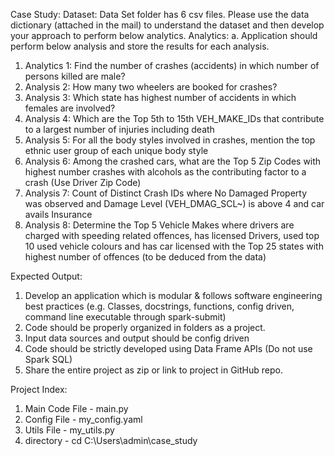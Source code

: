 Case Study:
Dataset:
Data Set folder has 6 csv files. Please use the data dictionary (attached in the mail) to understand the dataset and then develop your approach to perform below analytics.
Analytics: 
a. Application should perform below analysis and store the results for each analysis.
1)	Analytics 1: Find the number of crashes (accidents) in which number of persons killed are male?
2)	Analysis 2: How many two wheelers are booked for crashes? 
3)	Analysis 3: Which state has highest number of accidents in which females are involved? 
4)	Analysis 4: Which are the Top 5th to 15th VEH_MAKE_IDs that contribute to a largest number of injuries including death
5)	Analysis 5: For all the body styles involved in crashes, mention the top ethnic user group of each unique body style  
6)	Analysis 6: Among the crashed cars, what are the Top 5 Zip Codes with highest number crashes with alcohols as the contributing factor to a crash (Use Driver Zip Code)
7)	Analysis 7: Count of Distinct Crash IDs where No Damaged Property was observed and Damage Level (VEH_DMAG_SCL~) is above 4 and car avails Insurance
8)	Analysis 8: Determine the Top 5 Vehicle Makes where drivers are charged with speeding related offences, has licensed Drivers, used top 10 used vehicle colours and has car licensed with the Top 25 states with highest number of offences (to be deduced from the data)

Expected Output:
1)	Develop an application which is modular & follows software engineering best practices (e.g. Classes, docstrings, functions, config driven, command line executable through spark-submit)
2)	Code should be properly organized in folders as a project.
3)	Input data sources and output should be config driven
4)	Code should be strictly developed using Data Frame APIs (Do not use Spark SQL)
5)	Share the entire project as zip or link to project in GitHub repo.

Project Index:
1) Main Code File - main.py
2) Config File - my_config.yaml
3) Utils File - my_utils.py
4) directory - cd C:\Users\admin\case_study
